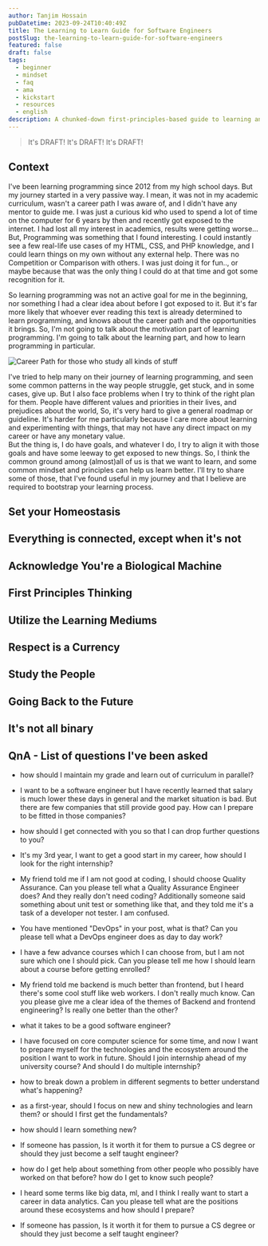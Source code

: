 ```yaml
---
author: Tanjim Hossain
pubDatetime: 2023-09-24T10:40:49Z
title: The Learning to Learn Guide for Software Engineers
postSlug: the-learning-to-learn-guide-for-software-engineers
featured: false
draft: false
tags:
  - beginner
  - mindset
  - faq
  - ama
  - kickstart
  - resources
  - english
description: A chunked-down first-principles-based guide to learning anything in general, and software engineering in particular.
---
```


> It's DRAFT!
> It's DRAFT!
> It's DRAFT!

## Context

I've been learning programming since 2012 from my high school days. But my journey started in a very passive way. I mean, it was not in my academic curriculum, wasn't a career path I was aware of, and I didn't have any mentor to guide me. I was just a curious kid who used to spend a lot of time on the computer for 6 years by then and recently got exposed to the internet. I had lost all my interest in academics, results were getting worse... But, Programming was something that I found interesting. I could instantly see a few real-life use cases of my HTML, CSS, and PHP knowledge, and I could learn things on my own without any external help. There was no Competition or Comparison with others. I was just doing it for fun.., or maybe because that was the only thing I could do at that time and got some recognition for it.

So learning programming was not an active goal for me in the beginning, nor something I had a clear idea about before I got exposed to it. But it's far more likely that whoever ever reading this text is already determined to learn programming, and knows about the career path and the opportunities it brings. So, I'm not going to talk about the motivation part of learning programming. I'm going to talk about the learning part, and how to learn programming in particular.

![Career Path for those who study all kinds of stuff](https://audacioustux.com/assets/random/there-isnt-really-a-career-path-for-people-tweet.png)

I've tried to help many on their journey of learning programming, and seen some common patterns in the way people struggle, get stuck, and in some cases, give up. But I also face problems when I try to think of the right plan for them. People have different values and priorities in their lives, and prejudices about the world, So, it's very hard to give a general roadmap or guideline. It's harder for me particularly because I care more about learning and experimenting with things, that may not have any direct impact on my career or have any monetary value.  
But the thing is, I do have goals, and whatever I do, I try to align it with those goals and have some leeway to get exposed to new things. So, I think the common ground among (almost)all of us is that we want to learn, and some common mindset and principles can help us learn better. I'll try to share some of those, that I've found useful in my journey and that I believe are required to bootstrap your learning process.

## Set your Homeostasis

## Everything is connected, except when it's not

<!-- ![Knowledge Graph](https://audacioustux.com/assets/dall-e/A-detailed-illustration-of-a-network-graph-with-a-mix-of-connected-and-disconnected-nodes-representing-various-academic-subjects-Nodes-labeled-with.png) -->

## Acknowledge You're a Biological Machine

## First Principles Thinking

## Utilize the Learning Mediums

## Respect is a Currency

## Study the People

## Going Back to the Future

## It's not all binary

<!-- ## Concepts

- First Principles Thinking
- Dunnings-Kruger Effect
- Set your Homeostasis
- Devil is in the Details
- The 80/20 Rule
- The Pareto Principle
- Butterfly Effect
- The Domino Effect
- The Law of Diminishing Returns
- The Law of Large Numbers
- The Law of Small Numbers
- The Law of Averages
- Alienation Effect
- Imposter Syndrome
- The Peter Principle
- The Hawthorne Effect
- The Pygmalion Effect
- The Golem Effect
- The Halo Effect
- The Horn Effect
- The Dunning-Kruger Effect
- The Spotlight Effect
- The Bystander Effect
- The Bandwagon Effect
- The IKEA Effect
- The Baader-Meinhof Phenomenon
- The Benjamin Franklin Effect
- The Zeigarnik Effect
- The Endowment Effect
- The Framing Effect
- The Anchoring Effect
- The Availability Heuristic
- The Representativeness Heuristic
- The Affect Heuristic
- The Dialectical Method -->

## QnA - List of questions I've been asked

- how should I maintain my grade and learn out of curriculum in parallel?

- I want to be a software engineer but I have recently learned that salary is much lower these days in general and the market situation is bad.
  But there are few companies that still provide good pay. How can I prepare to be fitted in those companies?

- how should I get connected with you so that I can drop further questions to you?

- It's my 3rd year, I want to get a good start in my career, how should I look for the right internship?

- My friend told me if I am not good at coding, I should choose Quality Assurance.
  Can you please tell what a Quality Assurance Engineer does?
  And they really don't need coding?
  Additionally someone said something about unit test or something like that, and they told me it's a task of a developer not tester. I am confused.

- You have mentioned "DevOps" in your post, what is that?
  Can you please tell what a DevOps engineer does as day to day work?

- I have a few advance courses which I can choose from, but I am not sure which one I should pick.
  Can you please tell me how I should learn about a course before getting enrolled?

- My friend told me backend is much better than frontend, but I heard there's some cool stuff like web workers. I don't really much know.
  Can you please give me a clear idea of the themes of Backend and frontend engineering? Is really one better than the other?

- what it takes to be a good software engineer?

- I have focused on core computer science for some time, and now I want to prepare myself for the technologies and the ecosystem around the position I want to work in future. Should I join internship ahead of my university course?
  And should I do multiple internship?

- how to break down a problem in different segments to better understand what's happening?

- as a first-year, should I focus on new and shiny technologies and learn them?
  or should I first get the fundamentals?

- how should I learn something new?

- If someone has passion, Is it worth it for them to pursue a CS degree or should they just become a self taught engineer?

- how do I get help about something from other people who possibly have worked on that before?
  how do I get to know such people?

- I heard some terms like big data, ml, and I think I really want to start a career in data analytics.
  Can you please tell what are the positions around these ecosystems and how should I prepare?

- If someone has passion, Is it worth it for them to pursue a CS degree or should they just become a self taught engineer?
